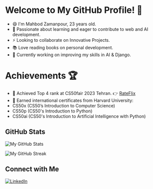 

<!--
### Hi there 👋
**Mah6od/Mah6od** is a ✨ _special_ ✨ repository because its `README.md` (this file) appears on your GitHub profile.

Here are some ideas to get you started:

- 🔭 I’m currently working on ...
- 🌱 I’m currently learning ...
- 👯 I’m looking to collaborate on ...
- 🤔 I’m looking for help with ...
- 💬 Ask me about ...
- 📫 How to reach me: ...
- 😄 Pronouns: ...
- ⚡ Fun fact: ...
-->
# Welcome to My GitHub Profile! :wave:
  
- 😄 I'm Mahbod Zamanpour, 23 years old.
- 🚀 Passionate about learning and eager to contribute to web and AI development.
- ⚡ Looking to collaborate on Innovative Projects.
- 📚 Love reading books on personal development.
- 🚧 Currently working on improving my skills in AI & Django.

# Achievements 🏆

  - 🥇 Achieved Top 4 rank at CS50fair 2023 Tehran. 👉 [RateFlix](https://github.com/Mah6od/RateFlix.git)
  - 📜 Earned international certificates from Harvard University:
  - CS50x (CS50’s Introduction to Computer Science)
  - CS50p (CS50's Introduction to Python)
  - CS50ai (CS50's Introduction to Artificial Intelligence with Python)

## GitHub Stats

![My GitHub Stats](https://github-readme-stats.vercel.app/api?username=Mah6od&show_icons=true&count_private=true&hide=issues&theme=radical)

![My GitHub Streak](https://github-readme-streak-stats.herokuapp.com/?user=Mah6od&theme=radical)

## Connect with Me

[![LinkedIn](https://img.shields.io/badge/LinkedIn-Connect-blue?style=for-the-badge&logo=linkedin)](https://www.linkedin.com/in/mahbod-zp/)
